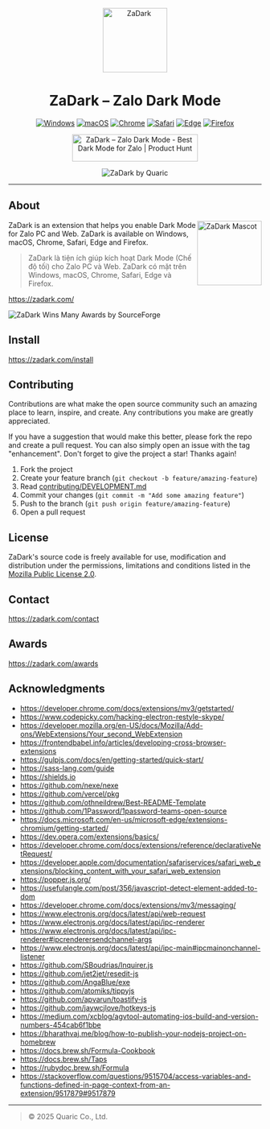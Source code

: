 <br />

<div align="center">
  <img src=".github/zadark-icon.png" width="128" alt="ZaDark" />

  <h1>ZaDark – Zalo Dark Mode</h1>

  [![Windows](https://img.shields.io/badge/Windows-00002D.svg?&style=for-the-badge&logo=windows&logoColor=3989FF)](https://go.quaric.com/zadark-win)
  [![macOS](https://img.shields.io/badge/macOS-00002D.svg?&style=for-the-badge&logo=apple&logoColor=3989FF)](https://go.quaric.com/zadark-mac)
  [![Chrome](https://img.shields.io/badge/Chrome-00002D.svg?&style=for-the-badge&logo=google-chrome&logoColor=3989FF)](https://go.quaric.com/zadark-chrome)
  [![Safari](https://img.shields.io/badge/Safari-00002D.svg?&style=for-the-badge&logo=safari&logoColor=3989FF)](https://go.quaric.com/zadark-safari)
  [![Edge](https://img.shields.io/badge/Edge-00002D.svg?&style=for-the-badge&logo=microsoft-edge&logoColor=3989FF)](https://go.quaric.com/zadark-edge)
  [![Firefox](https://img.shields.io/badge/Firefox-00002D.svg?&style=for-the-badge&logo=firefox&logoColor=3989FF)](https://go.quaric.com/zadark-firefox)

  <a href="https://www.producthunt.com/posts/zadark-zalo-dark-mode?embed=true&utm_source=badge-featured&utm_medium=badge&utm_souce=badge-zadark&#0045;zalo&#0045;dark&#0045;mode" target="_blank"><img src="https://api.producthunt.com/widgets/embed-image/v1/featured.svg?post_id=463902&theme=light" alt="ZaDark&#0032;–&#0032;Zalo&#0032;Dark&#0032;Mode - Best&#0032;Dark&#0032;Mode&#0032;for&#0032;Zalo | Product Hunt" style="width: 250px; height: 54px;" width="250" height="54" /></a>

  <img src="./.github/zadark-by-quaric.svg" alt="ZaDark by Quaric" />
</div>

---

## About

<img src=".github/zadark-mascot-1.1.png" width="128" alt="ZaDark Mascot" align="right" />

ZaDark is an extension that helps you enable Dark Mode for Zalo PC and Web. ZaDark is available on Windows, macOS, Chrome, Safari, Edge and Firefox.

> ZaDark là tiện ích giúp kích hoạt Dark Mode (Chế độ tối) cho Zalo PC và Web. ZaDark có mặt trên Windows, macOS, Chrome, Safari, Edge và Firefox.

https://zadark.com/

![ZaDark Wins Many Awards by SourceForge](./.github/sourceforge-awards-231123.jpeg)

## Install

https://zadark.com/install

## Contributing

Contributions are what make the open source community such an amazing place to learn, inspire, and create. Any contributions you make are greatly appreciated.

If you have a suggestion that would make this better, please fork the repo and create a pull request. You can also simply open an issue with the tag "enhancement". Don't forget to give the project a star! Thanks again!

1. Fork the project
2. Create your feature branch (`git checkout -b feature/amazing-feature`)
3. Read [contributing/DEVELOPMENT.md](./contributing/DEVELOPMENT.md)
4. Commit your changes (`git commit -m "Add some amazing feature"`)
5. Push to the branch (`git push origin feature/amazing-feature`)
6. Open a pull request

## License

ZaDark's source code is freely available for use, modification and distribution under the permissions, limitations and conditions listed in the [Mozilla Public License 2.0](./LICENSE).

## Contact

https://zadark.com/contact

## Awards

https://zadark.com/awards

## Acknowledgments

- https://developer.chrome.com/docs/extensions/mv3/getstarted/
- https://www.codepicky.com/hacking-electron-restyle-skype/
- https://developer.mozilla.org/en-US/docs/Mozilla/Add-ons/WebExtensions/Your_second_WebExtension
- https://frontendbabel.info/articles/developing-cross-browser-extensions
- https://gulpjs.com/docs/en/getting-started/quick-start/
- https://sass-lang.com/guide
- https://shields.io
- https://github.com/nexe/nexe
- https://github.com/vercel/pkg
- https://github.com/othneildrew/Best-README-Template
- https://github.com/1Password/1password-teams-open-source
- https://docs.microsoft.com/en-us/microsoft-edge/extensions-chromium/getting-started/
- https://dev.opera.com/extensions/basics/
- https://developer.chrome.com/docs/extensions/reference/declarativeNetRequest/
- https://developer.apple.com/documentation/safariservices/safari_web_extensions/blocking_content_with_your_safari_web_extension
- https://popper.js.org/
- https://usefulangle.com/post/356/javascript-detect-element-added-to-dom
- https://developer.chrome.com/docs/extensions/mv3/messaging/
- https://www.electronjs.org/docs/latest/api/web-request
- https://www.electronjs.org/docs/latest/api/ipc-renderer
- https://www.electronjs.org/docs/latest/api/ipc-renderer#ipcrenderersendchannel-args
- https://www.electronjs.org/docs/latest/api/ipc-main#ipcmainonchannel-listener
- https://github.com/SBoudrias/Inquirer.js
- https://github.com/jet2jet/resedit-js
- https://github.com/AngaBlue/exe
- https://github.com/atomiks/tippyjs
- https://github.com/apvarun/toastify-js
- https://github.com/jaywcjlove/hotkeys-js
- https://medium.com/xcblog/agvtool-automating-ios-build-and-version-numbers-454cab6f1bbe
- https://bharathvaj.me/blog/how-to-publish-your-nodejs-project-on-homebrew
- https://docs.brew.sh/Formula-Cookbook
- https://docs.brew.sh/Taps
- https://rubydoc.brew.sh/Formula
- https://stackoverflow.com/questions/9515704/access-variables-and-functions-defined-in-page-context-from-an-extension/9517879#9517879

---

> © 2025 Quaric Co., Ltd.
